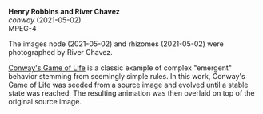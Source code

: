 **Henry Robbins and River Chavez**<br/>
*conway* (2021-05-02)<br/>
MPEG-4

The images node (2021-05-02) and rhizomes (2021-05-02) were photographed by
River Chavez.

[Conway's Game of Life](https://en.wikipedia.org/wiki/Conway%27s_Game_of_Life)
is a classic example of complex "emergent" behavior stemming from seemingly
simple rules. In this work, Conway's Game of Life was seeded from a source
image and evolved until a stable state was reached. The resulting animation was
then overlaid on top of the original source image.
